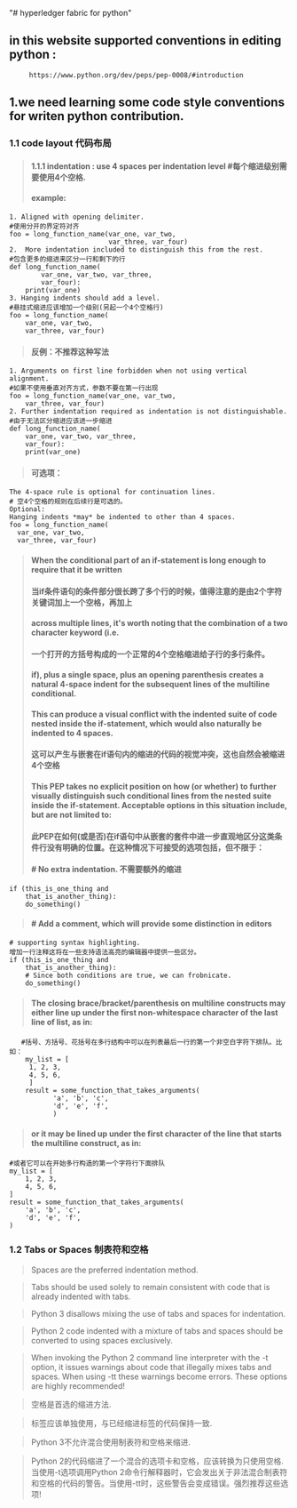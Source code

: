 "# hyperledger fabric for python" 

## in this website supported  conventions in editing python :
         https://www.python.org/dev/peps/pep-0008/#introduction
## 1.we need learning some code style conventions for writen python contribution.
### 1.1 code layout  代码布局
>#### 1.1.1 indentation : use 4 spaces per indentation level #每个缩进级别需要使用4个空格.
>#### example:
	1. Aligned with opening delimiter. 
	#使用分开的界定符对齐
	foo = long_function_name(var_one, var_two,
	                         var_three, var_four)
	2.  More indentation included to distinguish this from the rest.
	#包含更多的缩进来区分一行和剩下的行
	def long_function_name(
	        var_one, var_two, var_three,
	        var_four):
	    print(var_one)
	3. Hanging indents should add a level.
	#悬挂式缩进应该增加一个级别(另起一个4个空格行)
	foo = long_function_name(
	    var_one, var_two,
	    var_three, var_four)
	    
>#### 反例：不推荐这种写法
	1. Arguments on first line forbidden when not using vertical alignment.
	#如果不使用垂直对齐方式，参数不要在第一行出现
	foo = long_function_name(var_one, var_two,
	    var_three, var_four)
	2. Further indentation required as indentation is not distinguishable.
	#由于无法区分缩进应该进一步缩进
	def long_function_name(
	    var_one, var_two, var_three,
	    var_four):
	    print(var_one)
>####	可选项：
	The 4-space rule is optional for continuation lines.
	# 空4个空格的规则在后续行是可选的。
	Optional:
	Hanging indents *may* be indented to other than 4 spaces.
	foo = long_function_name(
	  var_one, var_two,
	  var_three, var_four)
>#### When the conditional part of an if-statement is long enough to require that it be written 
>#### 当if条件语句的条件部分很长跨了多个行的时候，值得注意的是由2个字符关键词加上一个空格，再加上
>####	across multiple lines, it's worth noting that the combination of a two character keyword (i.e.
>####	一个打开的方括号构成的一个正常的4个空格缩进给子行的多行条件。
>####	 if), plus a single space, plus an opening parenthesis creates a natural 4-space indent for the subsequent lines of    the multiline conditional. 
>#### This can produce a visual conflict with the indented suite of code nested inside the if-statement, which would also naturally be indented to 4 spaces. 
>####        这可以产生与嵌套在if语句内的缩进的代码的视觉冲突，这也自然会被缩进4个空格
>#### This PEP takes no explicit position on how (or whether) to further visually distinguish such conditional lines from the nested suite inside the if-statement. Acceptable options in this situation include, but are not limited to:
>#### 此PEP在如何(或是否)在if语句中从嵌套的套件中进一步直观地区分这类条件行没有明确的位置。在这种情况下可接受的选项包括，但不限于：
>####    # No extra indentation.  不需要额外的缩进
	if (this_is_one_thing and
	    that_is_another_thing):
	    do_something()

>####	# Add a comment, which will provide some distinction in editors
	# supporting syntax highlighting.
	增加一行注释这将在一些支持语法高亮的编辑器中提供一些区分。
	if (this_is_one_thing and
	    that_is_another_thing):
	    # Since both conditions are true, we can frobnicate.
	    do_something()


>#### The closing brace/bracket/parenthesis on multiline constructs may either line up under the first non-whitespace character of the last line of list, as in:
       #括号、方括号、花括号在多行结构中可以在列表最后一行的第一个非空白字符下排队。比如：  
        my_list = [
	     1, 2, 3,
	     4, 5, 6,
	     ]
	    result = some_function_that_takes_arguments(
               'a', 'b', 'c',
               'd', 'e', 'f',
               )
>#### or it may be lined up under the first character of the line that starts the multiline construct, as in:
	#或者它可以在开始多行构造的第一个字符行下面排队
	my_list = [
	    1, 2, 3,
	    4, 5, 6,
	]
	result = some_function_that_takes_arguments(
	    'a', 'b', 'c',
	    'd', 'e', 'f',
	)
### 1.2 Tabs or Spaces 制表符和空格
>	Spaces are the preferred indentation method.

>	Tabs should be used solely to remain consistent with code that is already indented with tabs.

>	Python 3 disallows mixing the use of tabs and spaces for indentation.

>	Python 2 code indented with a mixture of tabs and spaces should be converted to using spaces exclusively.

>	When invoking the Python 2 command line interpreter with the -t option, it issues warnings about code that illegally mixes tabs and spaces. When using -tt these warnings become errors. These options are highly recommended!

>	空格是首选的缩进方法.

>	标签应该单独使用，与已经缩进标签的代码保持一致.

>	Python 3不允许混合使用制表符和空格来缩进.

>	Python 2的代码缩进了一个混合的选项卡和空格，应该转换为只使用空格.
	当使用-t选项调用Python 2命令行解释器时，它会发出关于非法混合制表符和空格的代码的警告。当使用-tt时，这些警告会变成错误。强烈推荐这些选项!